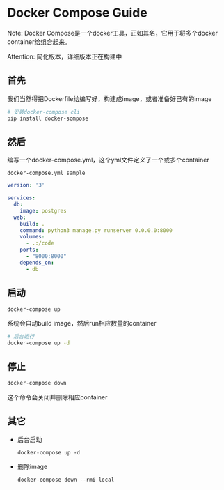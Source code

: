 # Docker Compose Guide

Note: Docker Compose是一个docker工具，正如其名，它用于将多个docker container给组合起来。

Attention: 简化版本，详细版本正在构建中

## 首先

我们当然得把Dockerfile给编写好，构建成image，或者准备好已有的image

```bash
# 安装docker-compose cli
pip install docker-sompose
```

## 然后

编写一个docker-compose.yml，这个yml文件定义了一个或多个container

`docker-compose.yml sample`

```yaml
version: '3'

services:
  db:
    image: postgres
  web:
    build: .
    command: python3 manage.py runserver 0.0.0.0:8000
    volumes:
      - .:/code
    ports:
      - "8000:8000"
    depends_on:
      - db
```

## 启动

```bash
docker-compose up
```

系统会自动build image，然后run相应数量的container

```bash
# 后台运行
docker-compose up -d
```

## 停止

```bash
docker-compose down
```

这个命令会关闭并删除相应container

## 其它

* 后台启动

  ```docker-compose up -d```

* 删除image

  ```docker-compose down --rmi local```
